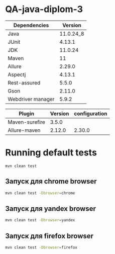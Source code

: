 # QA-java-diplom-3


| Dependencies      | Version     |
|-------------------|-------------|
| Java              | 11.0.24_8   |
| JUnit             | 4.13.1      |
| JDK               | 11.0.24     |
| Maven             | 11          |
| Allure            | 2.29.0      |
| Aspectj           | 4.13.1      |
| Rest-assured      | 5.5.0       |
| Gson              | 2.11.0      |
| Webdriver manager | 5.9.2       |


| Plugin         | Version  | configuration |
|----------------|----------|---------------|
| Maven-surefire | 3.5.0    |               |
| Allure-maven   | 2.12.0   | 2.30.0        | 

# Running default tests  
`mvn clean test`

## Запуск для chrome browser
```bash
mvn clean test -Dbrowser=chrome
```

## Запуск для yandex browser
```bash
mvn clean test -Dbrowser=yandex
```

## Запуск для firefox browser
```bash
mvn clean test -Dbrowser=firefox
```

